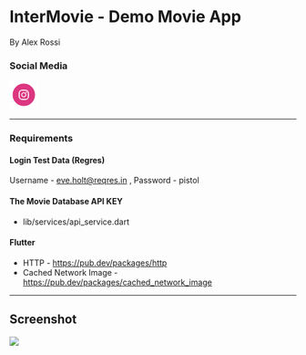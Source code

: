 # InterMovie - Demo Movie App

By Alex Rossi

### Social Media

<a href="https://www.instagram.com/alexander__rossi"><img src="https://github.com/aritraroy/social-icons/blob/master/instagram-icon.png?raw=true" width="50"></a>

---

### Requirements

#### Login Test Data (Regres)

Username - eve.holt@reqres.in ,
Password - pistol

#### The Movie Database API KEY

- lib/services/api_service.dart

#### Flutter

- HTTP - https://pub.dev/packages/http
- Cached Network Image - https://pub.dev/packages/cached_network_image

---

## Screenshot

<img src="https://i.imgur.com/Ih73t3J.png" />
